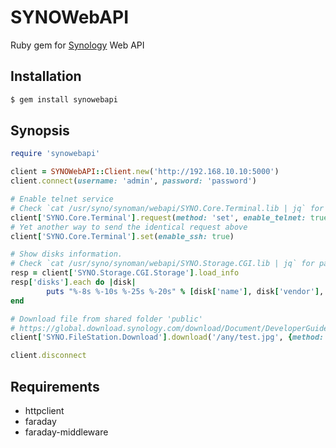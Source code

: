 # SYNOWebAPI

Ruby gem for [Synology](http://www.synology.com//) Web API

## Installation

```sh
$ gem install synowebapi
```

## Synopsis

```ruby
require 'synowebapi'

client = SYNOWebAPI::Client.new('http://192.168.10.10:5000')
client.connect(username: 'admin', password: 'password')

# Enable telnet service
# Check `cat /usr/syno/synoman/webapi/SYNO.Core.Terminal.lib | jq` for partial API info
client['SYNO.Core.Terminal'].request(method: 'set', enable_telnet: true)
# Yet another way to send the identical request above
client['SYNO.Core.Terminal'].set(enable_ssh: true)

# Show disks information.
# Check `cat /usr/syno/synoman/webapi/SYNO.Storage.CGI.lib | jq` for partial API info
resp = client['SYNO.Storage.CGI.Storage'].load_info
resp['disks'].each do |disk|
        puts "%-8s %-10s %-25s %-20s" % [disk['name'], disk['vendor'], disk['model'], disk['serial']]
end

# Download file from shared folder 'public'
# https://global.download.synology.com/download/Document/DeveloperGuide/Synology_File_Station_API_Guide.pdf
client['SYNO.FileStation.Download'].download('/any/test.jpg', {method: 'download', version: 2, path: '/public/file', mode: 'open'})

client.disconnect
```

## Requirements

* httpclient
* faraday
* faraday-middleware

